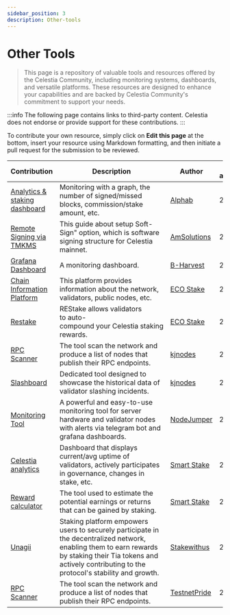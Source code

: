 ```yaml
---
sidebar_position: 3
description: Other-tools
---
```


# Other Tools

> This page is a repository of valuable tools and resources offered by the Celestia Community, including monitoring systems, dashboards, and versatile platforms. These resources are designed to enhance your capabilities and are backed by Celestia Community's commitment to support your needs.

:::info
The following page contains links to third-party content. Celestia does not endorse or provide support for these contributions.
:::

To contribute your own resource, simply click on **Edit this page** at the bottom, insert your resource using Markdown formatting, and then initiate a pull request for the submission to be reviewed.

| Contribution | Description | Author | Date added/updated |
| --- | --- | --- | --- |
| [Analytics & staking dashboard](https://alphab.ai/s/m/celestia) | Monitoring with a graph, the number of signed/missed blocks, commission/stake amount, etc. | [Alphab](https://alphab.ai/s/m/celestia) | 2023-10-31 |
| [Remote Signing via TMKMS](https://github.com/AlexToTheMoon/AM-Solutions/blob/main/tkms/celestia/README.md) | This guide about setup Soft-Sign" option, which is software signing structure for Celestia mainnet. | [AmSolutions](https://github.com/AlexToTheMoon) | 2023-10-31 |
| [Grafana Dashboard](https://celestia.grafana.net/public-dashboards/5d14d96e44f04664bb0c44267e5d645c?orgId=1&refresh=5s) | A monitoring dashboard. | [B-Harvest](https://github.com/b-harvest) | 2023-11-16 |
| [Chain Information Platform](https://cosmos.directory/celestia/chain) | This platform provides information about the network, validators, public nodes, etc. | [ECO Stake](https://github.com/eco-stake) | 2023-11-16 |
| [Restake](https://restake.app/celestia) | REStake allows validators to auto-compound your Celestia staking rewards. | [ECO Stake](https://github.com/eco-stake) | 2023-10-31 |
| [RPC Scanner](https://services.kjnodes.com/mainnet/celestia/public-rpc) | The tool scan the network and produce a list of nodes that publish their RPC endpoints. | [kjnodes](https://github.com/kj89) | 2023-11-01 |
| [Slashboard](https://services.kjnodes.com/mainnet/celestia/slashboard/) | Dedicated tool designed to showcase the historical data of validator slashing incidents. | [kjnodes](https://github.com/kj89) | 2023-10-01 |
| [Monitoring Tool](https://github.com/nodejumper-org/monitoring-tool) | A powerful and easy-to-use monitoring tool for server hardware and validator nodes with alerts via telegram bot and grafana dashboards. | [NodeJumper](https://github.com/nodejumper-org) | 2023-06-08 |
| [Celestia analytics](https://analytics.smartstake.io/celestia) | Dashboard that displays current/avg uptime of validators, actively participates in governance, changes in stake, etc. | [Smart Stake](https://smartstake.io/) | 2023-04-11 |
| [Reward calculator](https://analytics.smartstake.io/celestia/calc) | The tool used to estimate the potential earnings or returns that can be gained by staking. | [Smart Stake](https://smartstake.io/) | 2023-04-11 |
| [Unagii](https://app.unagii.com/stake/celestia) | Staking platform empowers users to securely participate in the decentralized network, enabling them to earn rewards by staking their Tia tokens and actively contributing to the protocol's stability and growth. | [Stakewithus](https://www.stakewith.us) | 2023-11-16 |
| [RPC Scanner](https://rpc-celestia-mainnet.testnet-pride.com/rpc_list.json) | The tool scan the network and produce a list of nodes that publish their RPC endpoints. | [TestnetPride](https://github.com/testnet-pride) | 2023-10-31 |
